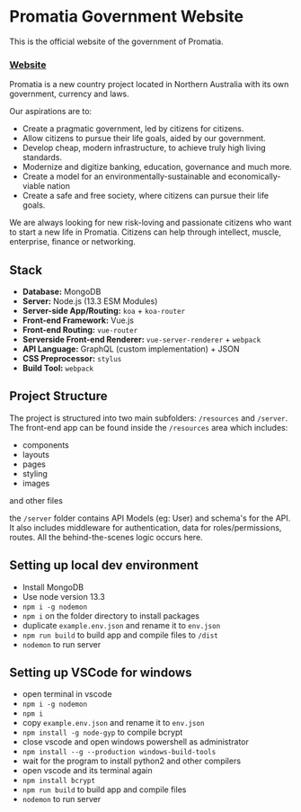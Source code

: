 # Promatia Government Website
This is the official website of the government of Promatia.

### [Website](https://promatia.com)

Promatia is a new country project located in Northern Australia with its own government, currency and laws.

Our aspirations are to:

- Create a pragmatic government, led by citizens for citizens.
- Allow citizens to pursue their life goals, aided by our government.
- Develop cheap, modern infrastructure, to achieve truly high living standards.
- Modernize and digitize banking, education, governance and much more.
- Create a model for an environmentally-sustainable and economically-viable nation
- Create a safe and free society, where citizens can pursue their life goals.

We are always looking for new risk-loving and passionate citizens who want to start a new life in Promatia. Citizens can help through intellect, muscle, enterprise, finance or networking.

## Stack

- **Database:** MongoDB
- **Server:** Node.js (13.3 ESM Modules)
- **Server-side App/Routing:** `koa` + `koa-router`
- **Front-end Framework:** Vue.js
- **Front-end Routing:** `vue-router`
- **Serverside Front-end Renderer:** `vue-server-renderer` + `webpack`
- **API Language:** GraphQL (custom implementation) + JSON
- **CSS Preprocessor:** `stylus`
- **Build Tool:** `webpack`

## Project Structure

The project is structured into two main subfolders: `/resources` and `/server`. The front-end app can be found inside the `/resources` area which includes:

- components
- layouts
- pages
- styling
- images

and other files

the `/server` folder contains API Models (eg: User) and schema's for the API. It also includes middleware for authentication, data for roles/permissions, routes. All the behind-the-scenes logic occurs here.


## Setting up local dev environment

- Install MongoDB
- Use node version 13.3
- `npm i -g nodemon`
- `npm i` on the folder directory to install packages
- duplicate `example.env.json` and rename it to `env.json`
- `npm run build` to build app and compile files to `/dist`
- `nodemon` to run server

## Setting up VSCode for windows
- open terminal in vscode
- `npm i -g nodemon`
- `npm i`
- copy `example.env.json` and rename it to `env.json`
- `npm install -g node-gyp` to compile bcrypt
- close vscode and open windows powershell as administrator
- `npm install --g --production windows-build-tools`
- wait for the program to install python2 and other compilers
- open vscode and its terminal again
- `npm install bcrypt`
- `npm run build` to build app and compile files
- `nodemon` to run server
